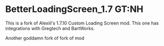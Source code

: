 # BetterLoadingScreen_1.7 GT:NH
This is a fork of Alexiil's 1.7.10 Custom Loading Screen mod. This one has integrations with Gregtech and BartWorks.

Another goddamn fork of fork of mod
